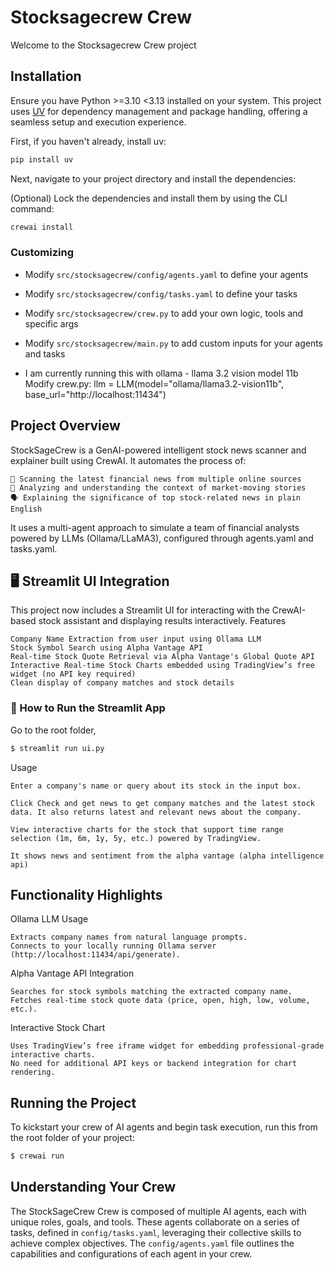 # Stocksagecrew Crew

Welcome to the Stocksagecrew Crew project 

## Installation

Ensure you have Python >=3.10 <3.13 installed on your system. This project uses [UV](https://docs.astral.sh/uv/) for dependency management and package handling, offering a seamless setup and execution experience.

First, if you haven't already, install uv:

```bash
pip install uv
```

Next, navigate to your project directory and install the dependencies:

(Optional) Lock the dependencies and install them by using the CLI command:
```bash
crewai install
```
### Customizing
- Modify `src/stocksagecrew/config/agents.yaml` to define your agents
- Modify `src/stocksagecrew/config/tasks.yaml` to define your tasks
- Modify `src/stocksagecrew/crew.py` to add your own logic, tools and specific args
- Modify `src/stocksagecrew/main.py` to add custom inputs for your agents and tasks

- I am currently running this with ollama - llama 3.2 vision model 11b
Modify crew.py: 
llm = LLM(model="ollama/llama3.2-vision11b", base_url="http://localhost:11434")

## Project Overview 
StockSageCrew is a GenAI-powered intelligent stock news scanner and explainer built using CrewAI. It automates the process of:

    🔎 Scanning the latest financial news from multiple online sources
    🧠 Analyzing and understanding the context of market-moving stories
    🗣️ Explaining the significance of top stock-related news in plain English

It uses a multi-agent approach to simulate a team of financial analysts powered by LLMs (Ollama/LLaMA3), configured through agents.yaml and tasks.yaml.

## 🖥️ Streamlit UI Integration

This project now includes a Streamlit UI for interacting with the CrewAI-based stock assistant and displaying results interactively.
Features

    Company Name Extraction from user input using Ollama LLM
    Stock Symbol Search using Alpha Vantage API
    Real-time Stock Quote Retrieval via Alpha Vantage's Global Quote API
    Interactive Real-time Stock Charts embedded using TradingView’s free widget (no API key required)
    Clean display of company matches and stock details

### 🔧 How to Run the Streamlit App
Go to the root folder, 
```bash
$ streamlit run ui.py

```
Usage

    Enter a company's name or query about its stock in the input box.

    Click Check and get news to get company matches and the latest stock data. It also returns latest and relevant news about the company.

    View interactive charts for the stock that support time range selection (1m, 6m, 1y, 5y, etc.) powered by TradingView.

    It shows news and sentiment from the alpha vantage (alpha intelligence api)
	

## Functionality Highlights

Ollama LLM Usage

    Extracts company names from natural language prompts.
    Connects to your locally running Ollama server (http://localhost:11434/api/generate).

Alpha Vantage API Integration

    Searches for stock symbols matching the extracted company name.
    Fetches real-time stock quote data (price, open, high, low, volume, etc.).

Interactive Stock Chart

    Uses TradingView’s free iframe widget for embedding professional-grade interactive charts.
    No need for additional API keys or backend integration for chart rendering.

## Running the Project

To kickstart your crew of AI agents and begin task execution, run this from the root folder of your project:

```bash
$ crewai run
```


## Understanding Your Crew

The StockSageCrew Crew is composed of multiple AI agents, each with unique roles, goals, and tools. These agents collaborate on a series of tasks, defined in `config/tasks.yaml`, leveraging their collective skills to achieve complex objectives. The `config/agents.yaml` file outlines the capabilities and configurations of each agent in your crew.
